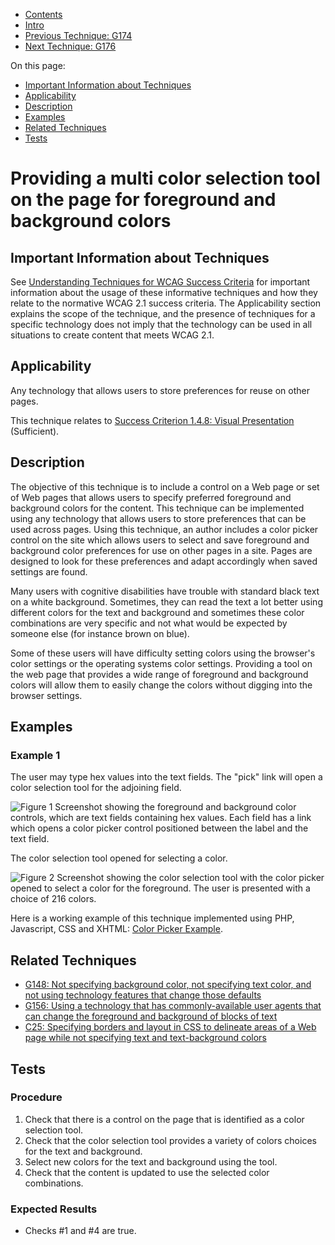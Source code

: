 -   [Contents](https://www.w3.org/WAI/WCAG21/Techniques/#techniques "Table of Contents")
-   [Intro](https://www.w3.org/WAI/WCAG21/Techniques/#introduction "Introduction to Techniques")
-   [Previous Technique: G174](G174)
-   [Next Technique: G176](G176)

On this page:

-   [Important Information about Techniques](#important-information)
-   [Applicability](#applicability)
-   [Description](#description)
-   [Examples](#examples)
-   [Related Techniques](#related)
-   [Tests](#tests)

Providing a multi color selection tool on the page for foreground and background colors
=======================================================================================

Important Information about Techniques
--------------------------------------

See [Understanding Techniques for WCAG Success Criteria](https://www.w3.org/WAI/WCAG21/Understanding/understanding-techniques) for important information about the usage of these informative techniques and how they relate to the normative WCAG 2.1 success criteria. The Applicability section explains the scope of the technique, and the presence of techniques for a specific technology does not imply that the technology can be used in all situations to create content that meets WCAG 2.1.

Applicability
-------------

Any technology that allows users to store preferences for reuse on other pages.

This technique relates to [Success Criterion 1.4.8: Visual Presentation](https://www.w3.org/WAI/WCAG21/Understanding/visual-presentation) (Sufficient).

Description
-----------

The objective of this technique is to include a control on a Web page or set of Web pages that allows users to specify preferred foreground and background colors for the content. This technique can be implemented using any technology that allows users to store preferences that can be used across pages. Using this technique, an author includes a color picker control on the site which allows users to select and save foreground and background color preferences for use on other pages in a site. Pages are designed to look for these preferences and adapt accordingly when saved settings are found.

Many users with cognitive disabilities have trouble with standard black text on a white background. Sometimes, they can read the text a lot better using different colors for the text and background and sometimes these color combinations are very specific and not what would be expected by someone else (for instance brown on blue).

Some of these users will have difficulty setting colors using the browser's color settings or the operating systems color settings. Providing a tool on the web page that provides a wide range of foreground and background colors will allow them to easily change the colors without digging into the browser settings.

Examples
--------

### Example 1

The user may type hex values into the text fields. The "pick" link will open a color selection tool for the adjoining field.

![Figure 1 Screenshot showing the foreground and background color controls, which are text fields containing hex values. Each field has a link which opens a color picker control positioned between the label and the text field.](img/colorpicker.jpg)

The color selection tool opened for selecting a color.

![Figure 2 Screenshot showing the color selection tool with the color picker opened to select a color for the foreground. The user is presented with a choice of 216 colors.](img/opencolorpicker.jpg)

Here is a working example of this technique implemented using PHP, Javascript, CSS and XHTML: [Color Picker Example](../../working-examples/colour-picker/).

Related Techniques
------------------

-   [G148: Not specifying background color, not specifying text color, and not using technology features that change those defaults](https://www.w3.org/WAI/WCAG21/Techniques/general/G148)
-   [G156: Using a technology that has commonly-available user agents that can change the foreground and background of blocks of text](https://www.w3.org/WAI/WCAG21/Techniques/general/G156)
-   [C25: Specifying borders and layout in CSS to delineate areas of a Web page while not specifying text and text-background colors](https://www.w3.org/WAI/WCAG21/Techniques/css/C25)

Tests
-----

### Procedure

1.  Check that there is a control on the page that is identified as a color selection tool.
2.  Check that the color selection tool provides a variety of colors choices for the text and background.
3.  Select new colors for the text and background using the tool.
4.  Check that the content is updated to use the selected color combinations.

### Expected Results

-   Checks \#1 and \#4 are true.
